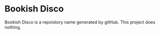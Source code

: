 # Bookish Disco
Bookish Disco is a repoistory name generated by gitHub. This project does nothing.

